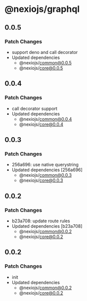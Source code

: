 # @nexiojs/graphql

## 0.0.5

### Patch Changes

- support deno and call decorator
- Updated dependencies
  - @nexiojs/common@0.0.5
  - @nexiojs/core@0.0.5

## 0.0.4

### Patch Changes

- call decorator support
- Updated dependencies
  - @nexiojs/common@0.0.4
  - @nexiojs/core@0.0.4

## 0.0.3

### Patch Changes

- 256a696: use native querystring
- Updated dependencies [256a696]
  - @nexiojs/common@0.0.3
  - @nexiojs/core@0.0.3

## 0.0.2

### Patch Changes

- b23a708: update route rules
- Updated dependencies [b23a708]
  - @nexiojs/common@0.0.2
  - @nexiojs/core@0.0.2

## 0.0.2

### Patch Changes

- init
- Updated dependencies
  - @nexiojs/common@0.0.2
  - @nexiojs/core@0.0.2
